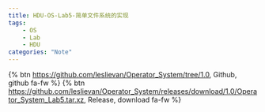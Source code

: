 ```yaml
---
title: HDU-OS-Lab5-简单文件系统的实现
tags:
    - OS
    - Lab
    - HDU
categories: "Note"
---
```


<link href="https://cdn.bootcss.com/font-awesome/4.7.0/css/font-awesome.css" rel="stylesheet">

{% btn https://github.com/leslievan/Operator_System/tree/1.0, Github, github fa-fw %}
{% btn https://github.com/leslievan/Operator_System/releases/download/1.0/Operator_System_Lab5.tar.xz, Release, download fa-fw %}

